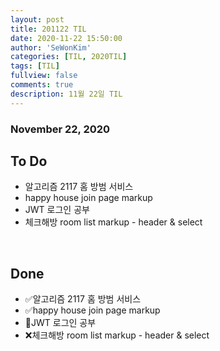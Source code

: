```yaml
---
layout: post
title: 201122 TIL
date: 2020-11-22 15:50:00
author: 'SeWonKim'
categories: [TIL, 2020TIL]
tags: [TIL]
fullview: false
comments: true
description: 11월 22일 TIL
---
```


### November 22, 2020

## To Do

- 알고리즘 2117 홈 방범 서비스
- happy house join page markup
- JWT 로그인 공부
- 체크해방 room list markup - header & select

&nbsp;
&nbsp;

## Done

- ✅알고리즘 2117 홈 방범 서비스
- ✅happy house join page markup
- 🔺JWT 로그인 공부
- ❌체크해방 room list markup - header & select

&nbsp;
&nbsp;
